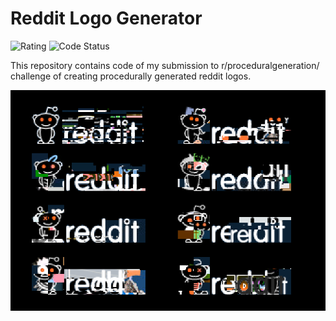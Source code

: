 # Reddit Logo Generator

![Rating](https://img.shields.io/badge/rating-%E2%98%85%E2%98%85%E2%98%85%E2%98%85%E2%98%86-green.svg)
![Code Status](https://img.shields.io/badge/code-meh-green.svg)

This repository contains code of my submission to r/proceduralgeneration/ challenge of creating procedurally generated reddit logos.

![Example](example.png)
